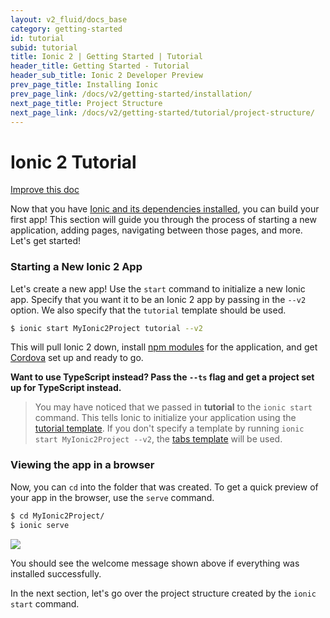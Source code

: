 ```yaml
---
layout: v2_fluid/docs_base
category: getting-started
id: tutorial
subid: tutorial
title: Ionic 2 | Getting Started | Tutorial
header_title: Getting Started - Tutorial
header_sub_title: Ionic 2 Developer Preview
prev_page_title: Installing Ionic
prev_page_link: /docs/v2/getting-started/installation/
next_page_title: Project Structure
next_page_link: /docs/v2/getting-started/tutorial/project-structure/
---
```


# Ionic 2 Tutorial

<a class="improve-v2-docs" href='https://github.com/driftyco/ionic-site/edit/master/docs/v2/getting-started/tutorial/index.md'>
  Improve this doc
</a>

Now that you have [Ionic and its dependencies installed](../installation), you can build your first app! This section will guide you through the process of starting a new application, adding pages, navigating between those pages, and more. Let's get started!


### Starting a New Ionic 2 App

Let's create a new app! Use the `start` command to initialize a new Ionic app. Specify that you want it to be an Ionic 2 app by passing in the `--v2` option. We also specify that the `tutorial` template should be used.

```bash
$ ionic start MyIonic2Project tutorial --v2
```

This will pull Ionic 2 down, install [npm modules](../../resources/what-is/#npm) for the application, and get [Cordova](../../resources/what-is/#cordova) set up and ready to go.

**Want to use TypeScript instead? Pass the `--ts` flag and get a project set up for TypeScript instead.**

> You may have noticed that we passed in **tutorial** to the `ionic start` command. This tells Ionic to initialize your application using the [tutorial template](https://github.com/driftyco/ionic2-starter-tutorial). If you don't specify a template by running `ionic start MyIonic2Project --v2`, the [tabs template](https://github.com/driftyco/ionic2-starter-tabs) will be used.


### Viewing the app in a browser
Now, you can `cd` into the folder that was created. To get a quick preview of your app in the browser, use the `serve` command.

```bash
$ cd MyIonic2Project/
$ ionic serve
```

<img src="/img/docs/tutorial-screen.png" style="max-width: 320px">

You should see the welcome message shown above if everything was installed successfully.

In the next section, let's go over the project structure created by the `ionic start` command.
